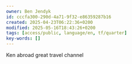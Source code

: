 ```yaml
---
owner: Ben Jendyk
id: cccfa300-290d-4a71-9f32-e86359287b16
created: 2025-04-23T06:22:36+0200
modified: 2025-05-16T18:43:26+0200
tags: [access/public, language/en, tf/quarter]
key-words: []
---
```


Ken abroad great travel channel